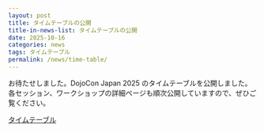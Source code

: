 ```yaml
---
layout: post
title: タイムテーブルの公開
title-in-news-list: タイムテーブルの公開
date: 2025-10-16
categories: news
tags: タイムテーブル
permalink: /news/time-table/
---
```


お待たせしました。DojoCon Japan 2025 のタイムテーブルを公開しました。<br>
各セッション、ワークショップの詳細ページも順次公開していますので、ぜひご覧ください。
<p class='mt-6'>
  <a href='/time-table/'>タイムテーブル</a>
</p>